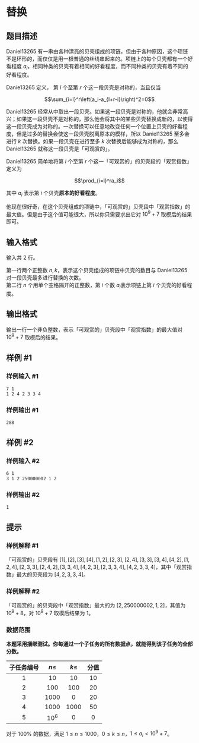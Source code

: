 # 替换

## 题目描述

Daniel13265 有一串由各种漂亮的贝壳组成的项链，但由于各种原因，这个项链不是环形的，而仅仅是用一根普通的丝线串起来的。项链上的每个贝壳都有一个好看程度 $a_i$，相同种类的贝壳有着相同的好看程度，而不同种类的贝壳有着不同的好看程度。

Danie13265 定义， 第 $l$ 个至第 $r$ 个这一段贝壳是对称的，当且仅当

$$\sum_{i=l}^r\left(a_i-a_{l+r-i}\right)^2=0$$

Daniel13265 经常从中取出一段贝壳。如果这一段贝壳是对称的，他就会非常高兴；如果这一段贝壳不是对称的，那么他会将其中的某些贝壳替换成新的，以使得这一段贝壳成为对称的。一次替换可以任意地改变任何一个位置上贝壳的好看程度，但是过多的替换会使这一段贝壳脱离原本的模样，所以 Daniel13265 至多会进行 $k$ 次替换。如果一段贝壳在进行至多 $k$ 次替换后能够成为对称的，那么 Daniel13265 就称这一段贝壳是「可观赏的」。

Daniel13265 简单地将第 $l$ 个至第 $r$ 个这一「可观赏的」的贝壳段的「观赏指数」定义为

$$\prod_{i=l}^ra_i$$

其中 $a_i$ 表示第 $i$ 个贝壳**原本的好看程度**。

他现在很好奇，在这个贝壳组成的项链中，「可观赏的」贝壳段中「观赏指数」的最大值。但是由于这个值可能很大，所以你只需要求出它对 $10^9+7$ 取模后的结果即可。

## 输入格式

输入共 $2$ 行。

第一行两个正整数 $n,k$，表示这个贝壳组成的项链中贝壳的数目与 Daniel13265 对一段贝壳最多进行替换的次数。  
第二行 $n$ 个用单个空格隔开的正整数，第 $i$ 个数 $a_i$​ 表示项链上第 $i$ 个贝壳的好看程度。

## 输出格式

输出一行一个非负整数，表示「可观赏的」贝壳段中「观赏指数」的最大值对 $10^9+7$ 取模后的结果。

## 样例 #1

### 样例输入 #1
```
7 1
1 2 4 2 3 3 4
```

### 样例输出 #1

```
288
```

## 样例 #2

### 样例输入 #2
```
6 1
3 1 2 250000002 1 2
```

### 样例输出 #2

```
1
```

## 提示

### 样例解释 #1

「可观赏的」贝壳段有 $[1],[2],[3],[4],[1,2],[2,3],[2,4],[3,3],[3,4],[4,2],[1,2,4],[2,3,3],[2,4,2],[3,3,4],[4,2,3],[2,3,3,4],[4,2,3,3,4]$，其中「观赏指数」最大的贝壳段为 $[4,2,3,3,4]$。

### 样例解释 #2

「可观赏的」的贝壳段中「观赏指数」最大的为 $[2,250000002,1,2]$，其值为 $10^9+8$，对 $10^9+7$ 取模后结果为 $1$。

### 数据范围

**本题采用捆绑测试。你每通过一个子任务的所有数据点，就能得到该子任务的全部分数。**

| 子任务编号 | $n\le$ | $k\le$ | 分值 |
|:-:|:-:|:-:|:-:|
| $1$ | $10$ | $10$ | $10$ |
| $2$ | $100$ | $100$ | $20$ |
| $3$ | $1000$ | $0$ | $20$ |
| $4$ | $1000$ | $1000$ | $50$ |
| $5$ | $10^6$ | $0$ | $0$ |

对于 $100\%$ 的数据，满足 $1\le n\le1000$，$0\le k\le n$，$1\le a_i<10^9+7$。
